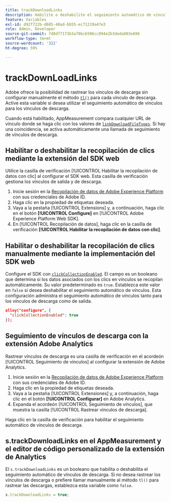 ```yaml
---
title: trackDownloadLinks
description: Habilite o deshabilite el seguimiento automático de vínculos para los vínculos de descarga.
feature: Variables
exl-id: d92f722b-d605-40ad-bb55-ec71219a47e3
role: Admin, Developer
source-git-commit: 7d8df7173b3a78bcb506cc894e2b3deda003e696
workflow-type: tm+mt
source-wordcount: '322'
ht-degree: 59%

---
```


# trackDownLoadLinks

Adobe ofrece la posibilidad de rastrear los vínculos de descarga sin configurar manualmente el método [`tl()`](../functions/tl-method.md) para cada vínculo de descarga. Active esta variable si desea utilizar el seguimiento automático de vínculos para los vínculos de descarga.

Cuando está habilitado, AppMeasurement compara cualquier URL de vínculo donde se haga clic con los valores de [`linkDownloadFileTypes`](linkdownloadfiletypes.md). Si hay una coincidencia, se activa automáticamente una llamada de seguimiento de vínculos de descarga.

## Habilitar o deshabilitar la recopilación de clics mediante la extensión del SDK web

Utilice la casilla de verificación [!UICONTROL Habilitar la recopilación de datos con clic] al configurar el SDK web. Esta casilla de verificación gestiona los vínculos de salida y de descarga.

1. Inicie sesión en la [Recopilación de datos de Adobe Experience Platform](https://experience.adobe.com/data-collection) con sus credenciales de Adobe ID.
1. Haga clic en la propiedad de etiquetas deseada.
1. Vaya a la pestaña [!UICONTROL Extensions] y, a continuación, haga clic en el botón **[!UICONTROL Configure]** en [!UICONTROL Adobe Experience Platform Web SDK].
1. En [!UICONTROL Recopilación de datos], haga clic en la casilla de verificación **[!UICONTROL Habilitar la recopilación de datos con clic]**.

## Habilitar o deshabilitar la recopilación de clics manualmente mediante la implementación del SDK web

Configure el SDK con [`clickCollectionEnabled`](https://experienceleague.adobe.com/docs/experience-platform/edge/fundamentals/configuring-the-sdk.html#clickCollectionEnabled). El campo es un booleano que determina si los datos asociados con los clics en vínculos se recopilan automáticamente. Su valor predeterminado es `true`. Establezca este valor en `false` si desea deshabilitar el seguimiento automático de vínculos. Esta configuración administra el seguimiento automático de vínculos tanto para los vínculos de descarga como de salida.

```json
alloy("configure", {
  "clickCollectionEnabled": true
});
```

## Seguimiento de vínculos de descarga con la extensión Adobe Analytics

Rastrear vínculos de descarga es una casilla de verificación en el acordeón [!UICONTROL Seguimiento de vínculos] al configurar la extensión de Adobe Analytics.

1. Inicie sesión en la [Recopilación de datos de Adobe Experience Platform](https://experience.adobe.com/data-collection) con sus credenciales de Adobe ID.
2. Haga clic en la propiedad de etiquetas deseada.
3. Vaya a la pestaña [!UICONTROL Extensiones] y, a continuación, haga clic en el botón **[!UICONTROL Configurar]** en Adobe Analytics.
4. Expanda el acordeón [!UICONTROL Seguimiento de vínculos], que muestra la casilla [!UICONTROL Rastrear vínculos de descarga].

Haga clic en la casilla de verificación para habilitar el seguimiento automático de vínculos de descarga.

## s.trackDownloadLinks en el AppMeasurement y el editor de código personalizado de la extensión de Analytics

El `s.trackDownloadLinks` es un booleano que habilita o deshabilita el seguimiento automático de vínculos de descarga. Si no desea rastrear los vínculos de descarga o prefiere llamar manualmente al método `tl()` para rastrear las descargas, establezca esta variable como `false`.

```js
s.trackDownloadLinks = true;
```
